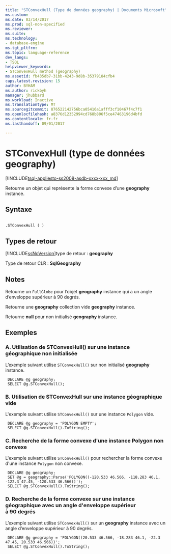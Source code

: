 ```yaml
---
title: "STConvexHull (Type de données geography) | Documents Microsoft"
ms.custom: 
ms.date: 03/14/2017
ms.prod: sql-non-specified
ms.reviewer: 
ms.suite: 
ms.technology:
- database-engine
ms.tgt_pltfrm: 
ms.topic: language-reference
dev_langs:
- TSQL
helpviewer_keywords:
- STConvexHull method (geography)
ms.assetid: fb435db7-31bb-4243-9d8b-35379184cfb4
caps.latest.revision: 15
author: BYHAM
ms.author: rickbyh
manager: jhubbard
ms.workload: Inactive
ms.translationtype: MT
ms.sourcegitcommit: 876522142756bca05416a1afff3cf10467f4c7f1
ms.openlocfilehash: a8376d12352994cd768b806f5ce47463196d4bfd
ms.contentlocale: fr-fr
ms.lasthandoff: 09/01/2017

---
```

# <a name="stconvexhull-geography-data-type"></a>STConvexHull (type de données geography)
[!INCLUDE[tsql-appliesto-ss2008-asdb-xxxx-xxx_md](../../includes/tsql-appliesto-ss2008-asdb-xxxx-xxx-md.md)]

  Retourne un objet qui représente la forme convexe d’une **geography** instance.  
  
## <a name="syntax"></a>Syntaxe  
  
```  
  
.STConvexHull ( )  
```  
  
## <a name="return-types"></a>Types de retour  
 [!INCLUDE[ssNoVersion](../../includes/ssnoversion-md.md)]type de retour : **geography**  
  
 Type de retour CLR : **SqlGeography**  
  
## <a name="remarks"></a>Notes  
 Retourne un `FullGlobe` pour l’objet **geography** instance qui a un angle d’enveloppe supérieur à 90 degrés.  
  
 Retourne une **geography** collection vide **geography** instance.  
  
 Retourne **null** pour non initialisé **geography** instance.  
  
## <a name="examples"></a>Exemples  
  
### <a name="a-using-stconvexhull-on-an-uninitialized-geography-instance"></a>A. Utilisation de STConvexHull() sur une instance géographique non initialisée  
 L’exemple suivant utilise `STConvexHull()` sur non initialisé **geography** instance.  
  
```
 DECLARE @g geography;  
 SELECT @g.STConvexHull();
 ```  
  
### <a name="b-using-stconvexhull-on-an-empty-geography-instance"></a>B. Utilisation de STConvexHull sur une instance géographique vide  
 L'exemple suivant utilise `STConvexHull()` sur une instance `Polygon` vide.  
  
```
 DECLARE @g geography = 'POLYGON EMPTY';  
 SELECT @g.STConvexHull().ToString();
 ```  
  
### <a name="c-finding-the-convex-hull-of-a-non-convex-polygon-instance"></a>C. Recherche de la forme convexe d'une instance Polygon non convexe  
 L'exemple suivant utilise `STConvexHull()` pour rechercher la forme convexe d'une instance `Polygon` non convexe.  
  
```  
 DECLARE @g geography;  
 SET @g = geography::Parse('POLYGON((-120.533 46.566, -118.283 46.1, -122.3 47.45, -120.533 46.566))');  
 SELECT @g.STConvexHull().ToString();  
```  
  
### <a name="d-finding-the-convex-hull-on-a-geography-instance-with-an-envelope-angle-larger-than-90-degrees"></a>D. Recherche de la forme convexe sur une instance géographique avec un angle d'enveloppe supérieur à 90 degrés  
 L’exemple suivant utilise `STConvexHull()` sur un **geography** instance avec un angle d’enveloppe supérieur à 90 degrés.  
  
```
 DECLARE @g geography = 'POLYGON((20.533 46.566, -18.283 46.1, -22.3 47.45, 20.533 46.566))';  
 SELECT @g.STConvexHull().ToString();
 ```  
  
  


